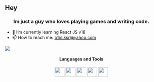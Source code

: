 ## Hey 
<h3 align="center" class="heading-element" dir="auto">Im just a guy who loves playing games and writing code.</h3>

- 🌱 I’m currently learning React JS v18 
- 📫 How to reach me: b1m.ksr@yahoo.com
  


<img src="https://github-readme-stats.vercel.app/api/top-langs/?username=roketrig"/>


<h4 align="center" class="heading-element" dir="auto">Languages and Tools</h4>
<p align="center" class="heading-element" dir="auto"><img height="32" width="32" src="https://static-00.iconduck.com/assets.00/c-sharp-c-icon-1822x2048-wuf3ijab.png" />
<img height="32" width="32" src="https://preview.redd.it/81nwobjayd181.png?width=512&format=png&auto=webp&s=027cac2b3ddd6f7b3f5e60a783706d1d0e8151ec" />
<img height="32" width="32" src="https://download.logo.wine/logo/Unreal_Engine/Unreal_Engine-Logo.wine.png" />
<img height="32" width="32" src="https://cdn.iconscout.com/icon/free/png-256/free-react-logo-icon-download-in-svg-png-gif-file-formats--company-brand-world-logos-vol-4-pack-icons-282599.png" />
<img height="32" width="32" src="https://static.vecteezy.com/system/resources/previews/027/127/463/non_2x/javascript-logo-javascript-icon-transparent-free-png.png" />
</p>

